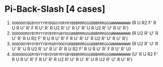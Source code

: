 # Pi-Back-Slash [4 cases]

1. `OOOOOOYBGBYOYYYRYBOGGYORYRYBBBRRRGGGBBBRRRGGGWWWWWWWWW` (R U R2 F' R U R U' R' F R U' R' R U2 R' U' R U' R' U R U2 R' U' R U' R')
1. `OOOOOOROYBYRYYYOYBYRYGBYOGGBBBRRRGGGBBBRRRGGGWWWWWWWWW` (R U2 R' U' R U' R' R U R2 F' R U R U' R' F R U' R' U' R U2 R' U' R U' R')
1. `OOOOOOYBYOYBYYYBYRGRYOOGYGRBBBRRRGGGBBBRRRGGGWWWWWWWWW` (R U2 R' U' R U' R' U R U2 R' U' R U' R' R U R2 F' R U R U' R' F R U' R' U)
1. `OOOOOOGGORYBYYYBYOYORYRYGBYBBBRRRGGGBBBRRRGGGWWWWWWWWW` (U' R U R2 F' R U R U' R' F R U' R' R U2 R' U' R U' R' U R U2 R' U' R U' R')
